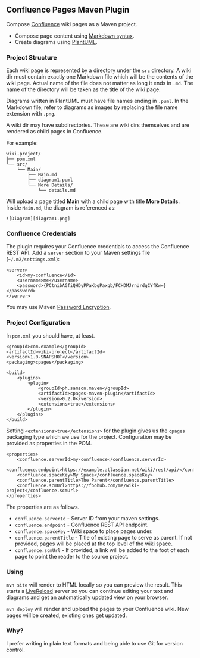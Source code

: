 ## Confluence Pages Maven Plugin

Compose [Confluence][1] wiki pages as a Maven project.

* Compose page content using [Markdown syntax][2].
* Create diagrams using [PlantUML][3].

### Project Structure

Each wiki page is represented by a directory under the `src` directory. A wiki
dir must contain exactly one Markdown file which will be the contents of the
wiki page. Actual name of the file does not matter as long it ends in `.md`.
The name of the directory will be taken as the title of the wiki page.

Diagrams written in PlantUML must have file names ending in `.puml`. In the
Markdown file, refer to diagrams as images by replacing the file name extension
with `.png`.

A wiki dir may have subdirectories. These are wiki dirs themselves and are
rendered as child pages in Confluence.

For example:

    wiki-project/
    ├── pom.xml
    └── src/
        └── Main/
            ├── Main.md
            ├── diagram1.puml
            └── More Details/
                └── details.md

Will upload a page titled **Main** with a child page with title
**More Details**. Inside `Main.md`, the diagram is referenced as:

`![Diagram][diagram1.png]`

### Confluence Credentials

The plugin requires your Confluence credentials to access the Confluence REST
API. Add a `server` section to your Maven settings file (`~/.m2/settings.xml`):

    <server>
        <id>my-confluence</id>
        <username>me</username>
        <password>{PCtnibAGfiQHDyPPaKbgPaxqb/FCHDMJrnUrdgCYfKw=}</password>
    </server>

You may use Maven [Password Encryption][4].

### Project Configuration

In `pom.xml` you should have, at least.

    <groupId>com.example</groupId>
    <artifactId>wiki-project</artifactId>
    <version>1.0-SNAPSHOT</version>
    <packaging>cpages</packaging>

    <build>
        <plugins>
            <plugin>
                <groupId>ph.samson.maven</groupId>
                <artifactId>cpages-maven-plugin</artifactId>
                <version>0.2.0</version>
                <extensions>true</extensions>
            </plugin>
        </plugins>
    </build>

Setting `<extensions>true</extensions>` for the plugin gives us the `cpages`
packaging type which we use for the project. Configuration may be provided as
properties in the POM.

    <properties>
        <confluence.serverId>my-confluence</confluence.serverId>
        <confluence.endpoint>https://example.atlassian.net/wiki/rest/api/</confluence.endpoint>
        <confluence.spaceKey>My Space</confluence.spaceKey>
        <confluence.parentTitle>The Parent</confluence.parentTitle>
        <confluence.scmUrl>https://foohub.com/me/wiki-project</confluence.scmUrl>
    </properties>

The properties are as follows.

* `confluence.serverId` - Server ID from your maven settings.
* `confluence.endpoint` - Confluence REST API endpoint.
* `confluence.spaceKey` - Wiki space to place pages under.
* `confluence.parentTitle` - Title of existing page to serve as parent. If not
    provided, pages will be placed at the top level of the wiki space.
* `confluence.scmUrl` - If provided, a link will be added to the foot of each
    page to point the reader to the source project.

### Using

`mvn site` will render to HTML locally so you can preview the result. This
starts a [LiveReload][5] server so you can continue editing your text and
diagrams and get an automatically updated view on your browser.

`mvn deploy` will render and upload the pages to your Confluence wiki. New pages
will be created, existing ones get updated.

### Why?

I prefer writing in plain text formats and being able to use Git for version
control.

[1]: https://www.atlassian.com/software/confluence
[2]: http://daringfireball.net/projects/markdown/syntax
[3]: http://plantuml.com/
[4]: https://maven.apache.org/guides/mini/guide-encryption.html
[5]: https://github.com/livereload/livereload-js

